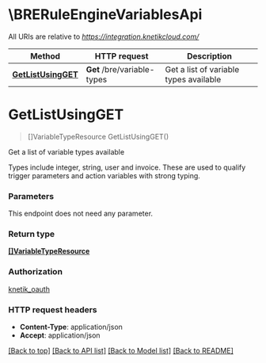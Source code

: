 # \BRERuleEngineVariablesApi

All URIs are relative to *https://integration.knetikcloud.com/*

Method | HTTP request | Description
------------- | ------------- | -------------
[**GetListUsingGET**](BRERuleEngineVariablesApi.md#GetListUsingGET) | **Get** /bre/variable-types | Get a list of variable types available


# **GetListUsingGET**
> []VariableTypeResource GetListUsingGET()

Get a list of variable types available

Types include integer, string, user and invoice. These are used to qualify trigger parameters and action variables with strong typing.


### Parameters
This endpoint does not need any parameter.

### Return type

[**[]VariableTypeResource**](VariableTypeResource.md)

### Authorization

[knetik_oauth](../README.md#knetik_oauth)

### HTTP request headers

 - **Content-Type**: application/json
 - **Accept**: application/json

[[Back to top]](#) [[Back to API list]](../README.md#documentation-for-api-endpoints) [[Back to Model list]](../README.md#documentation-for-models) [[Back to README]](../README.md)

